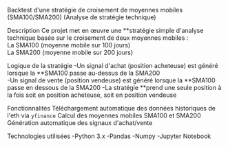  Backtest d'une stratégie de croisement de moyennes mobiles (SMA100/SMA200)
(Analyse de stratégie technique)



Description
Ce projet met en œuvre une **stratégie simple d'analyse technique basée sur le croisement de deux moyennes mobiles :  
 La SMA100 (moyenne mobile sur 100 jours)  
 La SMA200 (moyenne mobile sur 200 jours)

Logique de la stratégie
 -Un signal d'achat (position acheteuse) est généré lorsque la **SMA100 passe au-dessus de la SMA200  
 -Un signal de vente (position vendeuse) est généré lorsque la **SMA100 passe en dessous de la SMA200
 -La stratégie **prend une seule position à la fois soit en position acheteuse, soit en position vendeuse



 Fonctionnalités
Téléchargement automatique des données historiques de l'eth via `yfinance`
 Calcul des moyennes mobiles SMA100 et SMA200
 Génération automatique des signaux d'achat/vente

Technologies utilisées
 -Python 3.x
 -Pandas
 -Numpy
 -Jupyter Notebook




